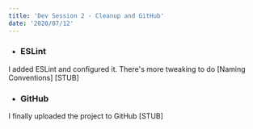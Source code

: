```yaml
---
title: 'Dev Session 2 - Cleanup and GitHub'
date: '2020/07/12'
---
```

- ### ESLint
I added ESLint and configured it. There's more tweaking to do [Naming Conventions]
[STUB]
- ### GitHub
I finally uploaded the project to GitHub
[STUB]